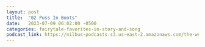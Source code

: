 ```yaml
---
layout: post
title:  "02 Puss In Boots"
date:   2023-07-09 06:02:00 -0500
categories: fairytale-favorites-in-story-and-song
podcast_link: https://nilbus-podcasts.s3.us-east-2.amazonaws.com/the-well-trained-mind/Fairytale%20Favorites%20in%20Story%20and%20Song/02%20Puss%20In%20Boots.mp3
---
```

